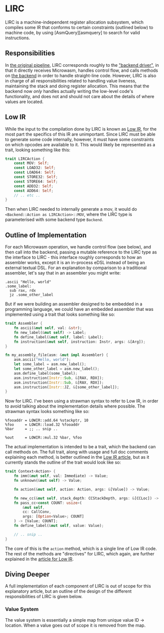 # LIRC

LIRC is a machine-independent register allocation subsystem, which compiles some IR that conforms to
certain constraints (outlined below) to machine code, by using [AsmQuery][asmquery] to search for
valid instructions.

## Responsibilities

In [the original pipeline][design-overview], LIRC corresponds roughly to the ["backend
driver"][backend-driver], in that it directly receives Microwasm, handles control flow, and calls
methods on [the backend][low-ir] in order to handle straight-line code. However, LIRC is also in
charge of all responsibilities related to handling value liveness, maintaining the stack and doing
register allocation. This means that the backend now _only_ handles actually writing the low-level
code's functionality, and does not and should not care about the details of where values are
located.

## Low IR

While the input to the compilation done by LIRC is known as [Low IR][low-ir], for the most part the
specifics of this IR are unimportant. Since LIRC must be able to generate some code internally,
however, it must have some constraints on which opcodes are available to it. This would likely be
represented as a trait, looking something like this:

```rust
trait LIRCAction {
    const MOV: Self;
    const LOAD32: Self;
    const LOAD64: Self;
    const STORE32: Self;
    const STORE64: Self;
    const ADD32: Self;
    const ADD64: Self;
    // .. etc ..
}
```

Then when LIRC needed to internally generate a mov, it would do `<Backend::Action as
LIRCAction>::MOV`, where the LIRC type is parameterised with some backend type `Backend`.

## Outline of Implementation

For each Microwasm operation, we handle control flow (see below), and then call into the backend,
passing a mutable reference to the LIRC type as the interface to LIRC - this interface roughly
corresponds to how an assembler works, except it is an in-process eDSL instead of being an external
textual DSL. For an explanation by comparison to a traditional assembler, let's say that in an
assembler you might write:

```
.ascii "Hello, world"
.some_label:
  sub rax, rdx
  jz .some_other_label
```

But if we were building an assembler designed to be embedded in a programming language, we could
have an embedded assembler that was implemented using a trait that looks something like so:

```rust
trait Assembler {
    fn ascii(&mut self, val: &str);
    fn new_label(&mut self) -> Label;
    fn define_label(&mut self, label: Label);
    fn instruction(&mut self, instruction: Instr, args: &[Arg]);
}

fn my_assembly_file(asm: &mut impl Assembler) {
    asm.ascii("Hello, world");
    let some_label = asm.new_label();
    let some_other_label = asm.new_label();
    asm.define_label(some_label);
    asm.instruction(Instr::Sub, &[RAX, RDX]);
    asm.instruction(Instr::Sub, &[RAX, RDX]);
    asm.instruction(Instr::JZ, &[some_other_label]);
}
```

Now for LIRC. I've been using a strawman syntax to refer to Low IR, in order to avoid talking about
the implementation details where possible. The strawman syntax looks something like so:

```
%fooaddr = LOWIR::add.64 %stackptr, 10
%foo     = LOWIR::load.32 %fooaddr
%bar     = ;; .. snip ..

%out     = LOWIR::mul.32 %bar, %foo
```

The actual implementation is intended to be a trait, which the backend can call methods on. The full
trait, along with usage and full doc comments explaining each method, is better outlined in the [Low
IR article][low-ir], but as it currently stands the outline of the trait would look like so:

```rust
trait Context<Action> {
    fn imm(&mut self, val: Immediate) -> Value;
    fn unknown(&mut self) -> Value;

    fn action(&mut self, action: Action, args: &[Value]) -> Value;

    fn new_cc(&mut self, stack_depth: CCStackDepth, args: &[CCLoc]) -> CallConv;
    fn pass_cc<const COUNT: usize>(
        &mut self,
        cc: CallConv,
        args: [Option<Value>; COUNT]
    ) -> [Value; COUNT];
    fn define_label(&mut self, value: Value);

    // .. snip ..
}
```

The core of this is the `action` method, which is a single line of Low IR code. The rest of the
methods are "directives" for LIRC, which again, are further explained in the [article for Low
IR][low-ir].

## Diving Deeper

A full implementation of each component of LIRC is out of scope for this explanatory article, but an
outline of the design of the different responsibilities of LIRC is given below.

### Value System

The value system is essentially a simple map from unique value ID -> location. When a value goes out
of scope it is removed from the map.

[backend-driver]: ../design/backend-driver.md
[design-overview]: ../design/
[low-ir]: ./low-ir.md
